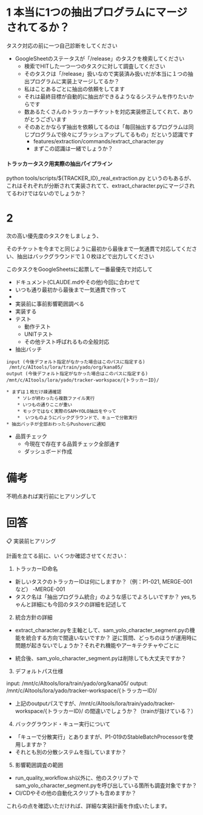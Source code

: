 # 1 本当に1つの抽出プログラムにマージされてるか？
タスク対応の前に一つ自己診断をしてください
* GoogleSheetのステータスが「/release」のタスクを検索してください
	* 検索でHITした一つ一つのタスクに対して調査してください
	* そのタスクは「/release」扱いなので実装済み扱いだが本当に１つの抽出プログラムに実装上マージしてるか？
	* 私はことあるごとに抽出の依頼をしてます
	* それは最終目標が自動的に抽出ができるようなるシステムを作りたいからです
	* 数あるたくさんのトラッカーチケットを対応実装修正してくれて、ありがとうございます
	* そのあとかならず抽出を依頼してるのは「毎回抽出するプログラムは同じプログラムで徐々にブラッシュアップしてるもの」だという認識です
		* features/extraction/commands/extract_character.py
		* まずこの認識は一緒でしょうか？



#### トラッカータスク用実際の抽出パイプライン

python tools/scripts/${TRACKER_ID}_real_extraction.py
というのもあるが、これはそれぞれが分断されて実装されてて、extract_character.pyにマージされてるわけではないのでしょうか？

# 2


次の高い優先度のタスクをしましょう、

そのチケットを今までと同じように最初から最後まで一気通貫で対応してください、抽出はバックグラウンドで１０枚ほどで出力してください


このタスクをGoogleSheetsに起票して一番最優先で対応して
* ドキュメント(CLAUDE.mdやその他)今回に合わせて
* いつも通り最初から最後まで一気通貫で作って
* 
* 実装前に事前影響範囲調べる
* 実装する
* テスト
	* 動作テスト
	* UNITテスト
	* その他テスト呼ばれるもの全般対応
* 抽出バッチ
```
input (今後デフォルト指定がなかった場合はこのパスに指定する)
 /mnt/c/AItools/lora/train/yado/org/kana05/
output (今後デフォルト指定がなかった場合はこのパスに指定する)
/mnt/c/AItools/lora/yado/tracker-workspace/{トラッカーID}/
```
	* まずは１枚だけ疎通確認
		* ソレが終わったら複数ファイル実行
		* いつもの通りここが重い
		* モックではなく実際のSAM+YOLO抽出をやって
		*  いつものようにバックグラウンドで、キューで分散実行
	* 抽出バッチが全部おわったらPushoverに通知

* 品質チェック
	* 今現在で存在する品質チェック全部通す
	* ダッシュボード作成
# 備考
不明点あれば実行前にヒアリングして


# 回答

📋 実装前ヒアリング

  計画を立てる前に、いくつか確認させてください：
  1. トラッカーID命名

  - 新しいタスクのトラッカーIDは何にしますか？（例：P1-021, MERGE-001など）
  -MERGE-001
  - タスク名は「抽出プログラム統合」のような感じでよろしいですか？
yes,ちゃんと詳細にも今回のタスクの詳細を記述して

  2. 統合方針の詳細

  - extract_character.pyを主軸として、sam_yolo_character_segment.pyの機能を統合する方向で間違いないですか？
逆に質問、どっちのほうが運用時に問題が起きないでしょうか？それぞれ機能やアーキテクチャやごとに

  - 統合後、sam_yolo_character_segment.pyは削除しても大丈夫ですか？

  3. デフォルトパス仕様

  input: /mnt/c/AItools/lora/train/yado/org/kana05/
  output: /mnt/c/AItools/lora/yado/tracker-workspace/{トラッカーID}/
  - 上記のoutputパスですが、/mnt/c/AItools/lora/train/yado/tracker-workspace/{トラッカーID}/ の間違いでしょうか？（trainが抜けている？）

  4. バックグラウンド・キュー実行について

  - 「キューで分散実行」とありますが、P1-019のStableBatchProcessorを使用しますか？
  - それとも別の分散システムを指していますか？

  5. 影響範囲調査の範囲

  - run_quality_workflow.sh以外に、他のスクリプトでsam_yolo_character_segment.pyを呼び出している箇所も調査対象ですか？
  - CI/CDやその他の自動化スクリプトも含めますか？

  これらの点を確認いただければ、詳細な実装計画を作成いたします。